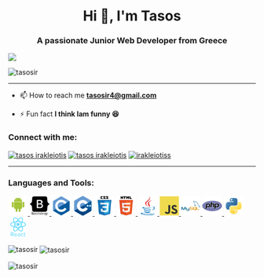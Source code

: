 <h1 align="center">Hi 👋, I'm Tasos</h1>
<h3 align="center">A passionate Junior Web Developer from Greece</h3>
 
 <div align="center">
   <img src="https://media.giphy.com/media/RbDKaczqWovIugyJmW/giphy.gif" style="display:block; margin-left: auto; margin-right:auto;">
 </div>
 
 

<p align="left"> <img src="https://komarev.com/ghpvc/?username=tasosir&label=Profile%20views&color=0e75b6&style=flat" alt="tasosir" /> </p>
 
---

- 📫 How to reach me **tasosir4@gmail.com**

- ⚡ Fun fact **I think Iam funny 😆**

<h3 align="left">Connect with me:</h3>
<p align="left">
<a href="https://www.linkedin.com/in/tasos-irakleiotis-382712262/" target="_blank"><img align="center" src="https://raw.githubusercontent.com/rahuldkjain/github-profile-readme-generator/master/src/images/icons/Social/linked-in-alt.svg" alt="tasos irakleiotis" height="30" width="40" /></a>
<a href="https://www.facebook.com/profile.php?id=100015946292597" target="_blank"> <img align="center" src="https://raw.githubusercontent.com/rahuldkjain/github-profile-readme-generator/master/src/images/icons/Social/facebook.svg" alt="tasos irakleiotis" height="30" width="40" /></a>
<a href="https://www.instagram.com/irakleiotiss/" target="_blank"><img align="center" src="https://raw.githubusercontent.com/rahuldkjain/github-profile-readme-generator/master/src/images/icons/Social/instagram.svg" alt="irakleiotiss" height="30" width="40" /></a>
</p>

---

<h3 align="left">Languages and Tools:</h3>
<p align="left"> <a href="https://developer.android.com" target="_blank" rel="noreferrer"> <img src="https://raw.githubusercontent.com/devicons/devicon/master/icons/android/android-original-wordmark.svg" alt="android" width="40" height="40"/> </a> <a href="https://getbootstrap.com" target="_blank" rel="noreferrer"> <img src="https://raw.githubusercontent.com/devicons/devicon/master/icons/bootstrap/bootstrap-plain-wordmark.svg" alt="bootstrap" width="40" height="40"/> </a> <a href="https://www.cprogramming.com/" target="_blank" rel="noreferrer"> <img src="https://raw.githubusercontent.com/devicons/devicon/master/icons/c/c-original.svg" alt="c" width="40" height="40"/> </a> <a href="https://www.w3schools.com/cpp/" target="_blank" rel="noreferrer"> <img src="https://raw.githubusercontent.com/devicons/devicon/master/icons/cplusplus/cplusplus-original.svg" alt="cplusplus" width="40" height="40"/> </a> <a href="https://www.w3schools.com/css/" target="_blank" rel="noreferrer"> <img src="https://raw.githubusercontent.com/devicons/devicon/master/icons/css3/css3-original-wordmark.svg" alt="css3" width="40" height="40"/> </a> <a href="https://www.w3.org/html/" target="_blank" rel="noreferrer"> <img src="https://raw.githubusercontent.com/devicons/devicon/master/icons/html5/html5-original-wordmark.svg" alt="html5" width="40" height="40"/> </a> <a href="https://www.java.com" target="_blank" rel="noreferrer"> <img src="https://raw.githubusercontent.com/devicons/devicon/master/icons/java/java-original.svg" alt="java" width="40" height="40"/> </a> <a href="https://developer.mozilla.org/en-US/docs/Web/JavaScript" target="_blank" rel="noreferrer"> <img src="https://raw.githubusercontent.com/devicons/devicon/master/icons/javascript/javascript-original.svg" alt="javascript" width="40" height="40"/> </a> <a href="https://www.mysql.com/" target="_blank" rel="noreferrer"> <img src="https://raw.githubusercontent.com/devicons/devicon/master/icons/mysql/mysql-original-wordmark.svg" alt="mysql" width="40" height="40"/> </a> <a href="https://www.php.net" target="_blank" rel="noreferrer"> <img src="https://raw.githubusercontent.com/devicons/devicon/master/icons/php/php-original.svg" alt="php" width="40" height="40"/> </a> <a href="https://www.python.org" target="_blank" rel="noreferrer"> <img src="https://raw.githubusercontent.com/devicons/devicon/master/icons/python/python-original.svg" alt="python" width="40" height="40"/> </a> <a href="https://reactjs.org/" target="_blank" rel="noreferrer"> <img src="https://raw.githubusercontent.com/devicons/devicon/master/icons/react/react-original-wordmark.svg" alt="react" width="40" height="40"/> </a> </p>

<p><img align="left" src="https://github-readme-stats.vercel.app/api/top-langs?username=tasosir&show_icons=true&locale=en&layout=compact" alt="tasosir" /></p>

<p>&nbsp;<img align="center" src="https://github-readme-stats.vercel.app/api?username=tasosir&show_icons=true&locale=en" alt="tasosir" /></p>

<p><img align="center" src="https://github-readme-streak-stats.herokuapp.com/?user=tasosir&" alt="tasosir" /></p>
